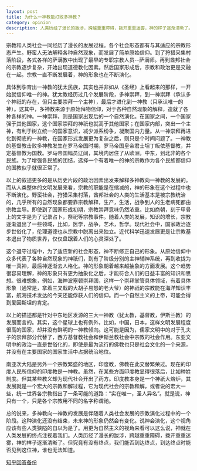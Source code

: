```yaml
---
layout: post
title: 为什么一神教能打败多神教？
category: opinion
description: 人类历经了漫长的跋涉，跨越重重障碍，拨开重重迷雾，神的样子逐渐清晰了。但究竟有没有终点，我们能否到达终点，到达终点时能否见到这位神，谁也无法知道。
---
```

宗教和人类社会一同经历了漫长的发展过程。各个社会形态都有与其适应的宗教形态产生。野蛮人无法解释各种自然现象，而发展了简单原始信仰。到了狩猎采集村落阶段，各式各样的萨满教中出现了最早的专职宗教人员--萨满师。再到酋邦社会的宗教逐步复杂，开始出现道德教化因素。然后国家形成后，宗教和政治更是交融在一起。宗教一直不断发展着，神的形象也在不断演化。

具体到孕育出一神教的犹太民族，其实也并非如从《圣经》上看起来的那样，一开始就信仰唯一的神。犹太教经历过几个发展阶段，多神崇拜，到一神崇拜（承认多个神祇的存在，但只主要崇拜一个主神），最后才进化到一神教（只承认唯一的神）。这其中，多神教来源于原始拜物信仰，对于各种自然现象的解释，造就了各种各样的神。一神崇拜，则是国家出现后的一个自然演化。在国家之间，一个国家强于其他国家，这个国家崇拜的神祇也就高于其他国家；在国家内部，突出一个主神，有利于树立统一的国家意识，减少派系纷争，凝聚国内力量。从一神崇拜再进化到彻底的一神教，在国家形式发展更为复杂之后，则只是个时间问题了。一神教的基督教击败多神教发生在罗马帝国时期，罗马帝国皇帝君士坦丁皈依基督教，并定基督教为国教。罗马帝国幅员辽阔，其境内居住了从欧洲，中东，到北非的各个民族。为了增强各民族的团结，选择一个有着唯一的神的宗教作为各个民族都信仰的国教似乎就很正常了。

以上的叙述更多的是从历史片段的政治因素出发来解释多神教向一神教的发展的。而从人类整体的文明发展来看，宗教的职能是在缩减的，神的形象在这个过程中也不断演化。野蛮社会，狩猎采集村落，酋邦社会的人类的生活基本是被宗教统治的，几乎所有的自然现象都要靠宗教解释，生产，生活，战争到人的生老病死都由宗教主导。即使到了国家形成初期，宗教崇拜意味仍然浓重。比如商朝，刻于甲骨上的文字是为了记录占卜，祭祀等宗教事件。随着人类的发展，知识的增长，宗教逐渐退出了一些领域，比如，医学，战争，艺术，哲学。现代社会中，国家政治逐步世俗化了，伦理道德也从宗教中脱离出来独立。近代科学迅速发展更是让宗教基本退出了物质世界，仅仅盘踞着人们的心灵深处了。

这个退守过程中，为了适应新的社会形态，神不断修正自己的形象。从原始信仰中众多代表了各种自然现象的神祇们，到有了阶级分别的主神辅神系统，再到收拢为唯一真神，最后神逐渐去人格化。神的形象朝着越来越抽象的方面发展。这个趋势很容易理解，神的形象只有更为抽象化之后，才能符合人们的日益丰富的知识和思想。很难想象，例如，海神波塞顿崇拜团，这样一个崇拜掌管具体领域，有着具体形象（通常是，拿着三叉戟的大胡子易怒的老大爷）的神祇的宗教能在海洋知识丰富，航海技术发达的今天还能俘获人们的信仰。而一个自然主义的上帝，可能会得到爱因斯坦的肯定。

以上的描述都是针对中东地区发源的三大一神教（犹太教，基督教，伊斯兰教）的发展而言的。其实，这个星球上也有例外，比如，中国，日本，这样文明发展程度很高的国家，却并没有鲜明的一神教倾向。这可能是因为，儒家文明中的对于孔夫子的崇拜部分代替了，西方基督教社会和伊斯兰教社会中宗教的社会作用。东亚文明中的政治一直是世俗化的，即使是最为流行的佛教也只是社会文化的一个来源，并没有在主要国家的国家生活中占据统治地位。

南亚次大陆是另外一个宗教繁盛的地区，印度教，佛教在此交替繁荣过。现在的印度人民所信仰的印度教是一神教。虽然，在某些方面印度教显得很落后，比如种姓制度。但其某些教义却为现代社会开出了药方。印度教本身是一个神祇大熔炉，其发展就是一个宏大的宗教和解过程，它为现代社会的宗教和解，或者说的宏大一些，统一世界各宗教指出了一条可能的道路：“实在唯一，圣人异名”。就是说，神只有一个，只是各个宗教用不同的名字称谓祂。

总的说来，多神教向一神教的发展是伴随着人类社会发展的宗教演化过程中的一个阶段。这种演化还没有结束，未来神的形象仍然会有变化。说神会演化，这个视角应该有些人类狭隘的自以为是了。用更为自然主义的视角来看可以这么说，神就在人类发展的终点注视着我们。人类历经了漫长的跋涉，跨越重重障碍，拨开重重迷雾，神的样子逐渐清晰了。但究竟有没有终点，我们能否到达终点，到达终点时能否见到这位神，谁也无法知道。

[知乎回答备份](http://www.zhihu.com/question/20340627/answer/17334253)

